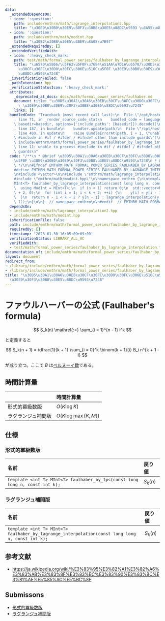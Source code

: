 ```yaml
---
data:
  _extendedDependsOn:
  - icon: ':question:'
    path: include/emthrm/math/lagrange_interpolation2.hpp
    title: "\u30E9\u30B0\u30E9\u30F3\u30B8\u30E5\u88DC\u9593 \u8A55\u4FA1\u72482"
  - icon: ':question:'
    path: include/emthrm/math/modint.hpp
    title: "\u30E2\u30B8\u30E5\u30E9\u8A08\u7B97"
  _extendedRequiredBy: []
  _extendedVerifiedWith:
  - icon: ':heavy_check_mark:'
    path: test/math/formal_power_series/faulhaber_by_lagrange_interpolation.test.cpp
    title: "\u6570\u5B66/\u5F62\u5F0F\u7684\u51AA\u7D1A\u6570/\u30D5\u30A1\u30A6\u30EB\
      \u30CF\u30FC\u30D0\u30FC\u306E\u516C\u5F0F \u30E9\u30B0\u30E9\u30F3\u30B8\u30E5\
      \u88DC\u9593\u7248"
  _isVerificationFailed: false
  _pathExtension: hpp
  _verificationStatusIcon: ':heavy_check_mark:'
  attributes:
    _deprecated_at_docs: docs/math/formal_power_series/faulhaber.md
    document_title: "\u30D5\u30A1\u30A6\u30EB\u30CF\u30FC\u30D0\u30FC\u306E\u516C\u5F0F\
      \ \u30E9\u30B0\u30E9\u30F3\u30B8\u30E5\u88DC\u9593\u7248"
    links: []
  bundledCode: "Traceback (most recent call last):\n  File \"/opt/hostedtoolcache/Python/3.9.16/x64/lib/python3.9/site-packages/onlinejudge_verify/documentation/build.py\"\
    , line 71, in _render_source_code_stat\n    bundled_code = language.bundle(stat.path,\
    \ basedir=basedir, options={'include_paths': [basedir]}).decode()\n  File \"/opt/hostedtoolcache/Python/3.9.16/x64/lib/python3.9/site-packages/onlinejudge_verify/languages/cplusplus.py\"\
    , line 187, in bundle\n    bundler.update(path)\n  File \"/opt/hostedtoolcache/Python/3.9.16/x64/lib/python3.9/site-packages/onlinejudge_verify/languages/cplusplus_bundle.py\"\
    , line 400, in update\n    raise BundleErrorAt(path, i + 1, \"unable to process\
    \ #include in #if / #ifdef / #ifndef other than include guards\")\nonlinejudge_verify.languages.cplusplus_bundle.BundleErrorAt:\
    \ include/emthrm/math/formal_power_series/faulhaber_by_lagrange_interpolation.hpp:\
    \ line 11: unable to process #include in #if / #ifdef / #ifndef other than include\
    \ guards\n"
  code: "/**\n * @brief \u30D5\u30A1\u30A6\u30EB\u30CF\u30FC\u30D0\u30FC\u306E\u516C\
    \u5F0F \u30E9\u30B0\u30E9\u30F3\u30B8\u30E5\u88DC\u9593\u7248\n * @docs docs/math/formal_power_series/faulhaber.md\n\
    \ */\n\n#ifndef EMTHRM_MATH_FORMAL_POWER_SERIES_FAULHABER_BY_LAGRANGE_INTERPOLATION_HPP_\n\
    #define EMTHRM_MATH_FORMAL_POWER_SERIES_FAULHABER_BY_LAGRANGE_INTERPOLATION_HPP_\n\
    \n#include <vector>\n\n#include \"emthrm/math/lagrange_interpolation2.hpp\"\n\
    #include \"emthrm/math/modint.hpp\"\n\nnamespace emthrm {\n\ntemplate <int T>\n\
    MInt<T> faulhaber_by_lagrange_interpolation(const long long n, const int k) {\n\
    \  using ModInt = MInt<T>;\n  if (n < 1) return 0;\n  std::vector<ModInt> y(k\
    \ + 2, 0);\n  for (int i = 1; i < k + 2; ++i) {\n    y[i] = y[i - 1] + ModInt(i).pow(k);\n\
    \  }\n  return n - 1 < k + 2 ? y[n - 1] : lagrange_interpolation(y, ModInt(n -\
    \ 1));\n}\n\n}  // namespace emthrm\n\n#endif  // EMTHRM_MATH_FORMAL_POWER_SERIES_FAULHABER_BY_LAGRANGE_INTERPOLATION_HPP_\n"
  dependsOn:
  - include/emthrm/math/lagrange_interpolation2.hpp
  - include/emthrm/math/modint.hpp
  isVerificationFile: false
  path: include/emthrm/math/formal_power_series/faulhaber_by_lagrange_interpolation.hpp
  requiredBy: []
  timestamp: '2023-01-30 16:05:09+09:00'
  verificationStatus: LIBRARY_ALL_AC
  verifiedWith:
  - test/math/formal_power_series/faulhaber_by_lagrange_interpolation.test.cpp
documentation_of: include/emthrm/math/formal_power_series/faulhaber_by_lagrange_interpolation.hpp
layout: document
redirect_from:
- /library/include/emthrm/math/formal_power_series/faulhaber_by_lagrange_interpolation.hpp
- /library/include/emthrm/math/formal_power_series/faulhaber_by_lagrange_interpolation.hpp.html
title: "\u30D5\u30A1\u30A6\u30EB\u30CF\u30FC\u30D0\u30FC\u306E\u516C\u5F0F \u30E9\u30B0\
  \u30E9\u30F3\u30B8\u30E5\u88DC\u9593\u7248"
---
```

# ファウルハーバーの公式 (Faulhaber's formula)

$$
  S_k(n) \mathrel{:=} \sum_{i = 1}^{n - 1} i^k
$$

と定義すると

$$
  S_k(n + 1) = \dfrac{1}{k + 1} \sum_{i = 0}^k \binom{k + 1}{i} B_i n^{k + 1 - i}
$$

が成り立つ。ここで $B$ は[ベルヌーイ数](bernoulli_number)である。


## 時間計算量

||時間計算量|
|:--|:--|
|形式的冪級数版|$O(K\log{K})$|
|ラグランジュ補間版|$O(K \log{\max{\lbrace K, M \rbrace}})$|


## 仕様

### 形式的冪級数版

|名前|戻り値|
|:--|:--|
|`template <int T> MInt<T> faulhaber_by_fps(const long long n, const int k);`|$S_k(n)$|


### ラグランジュ補間版

|名前|戻り値|
|:--|:--|
|`template <int T> MInt<T> faulhaber_by_lagrange_interpolation(const long long n, const int k);`|$S_k(n)$|


## 参考文献

- https://ja.wikipedia.org/wiki/%E3%83%95%E3%82%A1%E3%82%A6%E3%83%AB%E3%83%8F%E3%83%BC%E3%83%90%E3%83%BC%E3%81%AE%E5%85%AC%E5%BC%8F


## Submissons

- [形式的冪級数版](https://yukicoder.me/submissions/431468)
- [ラグランジュ補間版](https://yukicoder.me/submissions/437458)
